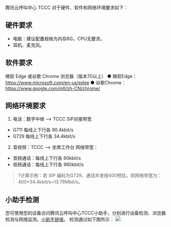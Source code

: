 腾讯云呼叫中心 TCCC 对于硬件、软件和网络环境要求如下：
## 硬件要求
- 电脑：建议配置规格为内存8G，CPU无要求。
- 耳机、麦克风。

## 软件要求
微软 Edge 或谷歌 Chrome 浏览器（版本70以上）
● 微软Edge： https://www.microsoft.com/en-us/edge
● 谷歌Chrome：https://www.google.com/intl/zh-CN/chrome/

## 网络环境要求
1. 电话：数字中继 --> TCCC SIP对接带宽
 - G711 每线上下行各 90.4kbit/s  
 - G729 每线上下行各 34.4kbit/s
2. 音视频：TCCC --> 坐席工作台 网络带宽：
 - 音频通话：每线上下行各 60kbit/s   
 - 视频通话：每线上下行各 960kbit/s

>?计算示例：若 SIP 编码为G729，通话并发按400预估，则网络带宽为：400*34.4kbit/s=13.76Mbit/s。

## 小助手检测
您可使用您的设备访问腾讯云呼叫中心TCCC小助手，分别进行设备检测、浏览器检测与网络监测。[小助手链接](https://tccc.qcloud.com/helper/)。
检测通过如下图所示：
![](https://qcloudimg.tencent-cloud.cn/raw/b65dce29d7c5c3b530d4d42fce5570f4.png)
